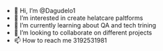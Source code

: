 - 👋 Hi, I’m @Dagudelo1
- 👀 I’m interested in create helatcare paltforms
- 🌱 I’m currently learning about QA and tech trining
- 💞️ I’m looking to collaborate on different projects
- 📫 How to reach me 3192531981

<!---
Dagudelo1/Dagudelo1 is a ✨ special ✨ repository because its `README.md` (this file) appears on your GitHub profile.
You can click the Preview link to take a look at your changes.
--->
